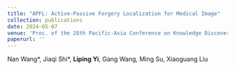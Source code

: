 ```yaml
--- 
title: "APFL: Active-Passive Forgery Localization for Medical Image" 
collection: publications 
date: 2024-05-07
venue: 'Proc. of the 28th Pacific-Asia Conference on Knowledge Discovery and Data Mining (PAKDD)' 
paperurl: '' 
--- 
```

Nan Wang*, Jiaqi Shi*, **Liping Yi**, Gang Wang, Ming Su, Xiaoguang Liu
